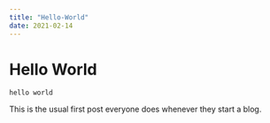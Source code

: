 ```yaml
---
title: "Hello-World"
date: 2021-02-14
---
```


# Hello World

` hello world `

This is the usual first post everyone does whenever they start a blog.
